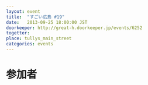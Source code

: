 ```yaml
---
layout: event
title:  "すごい広島 #19"
date:   2013-09-25 18:00:00 JST
doorkeeper: http://great-h.doorkeeper.jp/events/6252
togetter:
place: tullys_main_street
categories: events
---
```


# 参加者
